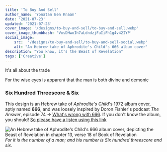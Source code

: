 ```yaml
---
title: 'To Buy And Sell'
author_name: 'Yonatan Ben Knaan'
date: '2021-07-23'
updated: '2021-07-23'
cover_image: '/designs/to-buy-and-sell/to-buy-and-sell.webp'
cover_image_thumbhash: 'VxsDHwoIh7aLdndzjFaIiFh1g4v42IYP'
social_image:
    src:  '/designs/to-buy-and-sell/to-buy-and-sell-social.webp'
    alt: "An Hebrew take of Aphrodite's Child's 666 album cover"
description: "You know, it's the Beast of Revelation"
tags: ['Creative']
---
```


It's all about the trade  

For the wise eyes is apparent that the man is both divine and demonic

### Six Hundred Threescore & Six

This design is an Hebrew take of *Aphrodite's Child*'s 1972 album cover, aptly named **666**, and was loosely inspired by Doron Fishler's podcast *The Answer*, episode 74 -> [What's wrong with 666](https://www.osimhistoria.com/theanswer/ep74-666). If you don't know the album, you should! [So please have a listen using this link](https://youtube.com/playlist?list=PL9EAiJXXtc-bdbxNvRZCRs402jnbC_bxw&si=gADgSht99uJQFS69)

![An Hebrew take of Aphrodite's Child's 666 album cover, depicting the Beast of Revelation in chapter 13, verse 18 of Book of Revelation](/designs/to-buy-and-sell/to-buy-and-sell.webp)
*For it is the number of a man; and his number is Six hundred threescore and six.*